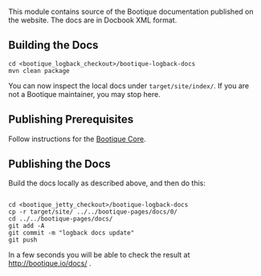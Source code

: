 This module contains source of the Bootique documentation published on the website. The docs are in Docbook XML format.

## Building the Docs

```shell
cd <bootique_logback_checkout>/bootique-logback-docs
mvn clean package
```

You can now inspect the local docs under ```target/site/index/```. If you are not a Bootique maintainer, you may stop here. 

## Publishing Prerequisites

Follow instructions for the [Bootique Core](https://github.com/bootique/bootique/blob/master/bootique-docs/README.md).

## Publishing the Docs

Build the docs locally as described above, and then do this:

```shell

cd <bootique_jetty_checkout>/bootique-logback-docs
cp -r target/site/ ../../bootique-pages/docs/0/
cd ../../bootique-pages/docs/ 
git add -A
git commit -m "logback docs update"
git push
```

In a few seconds you will be able to check the result at http://bootique.io/docs/ .